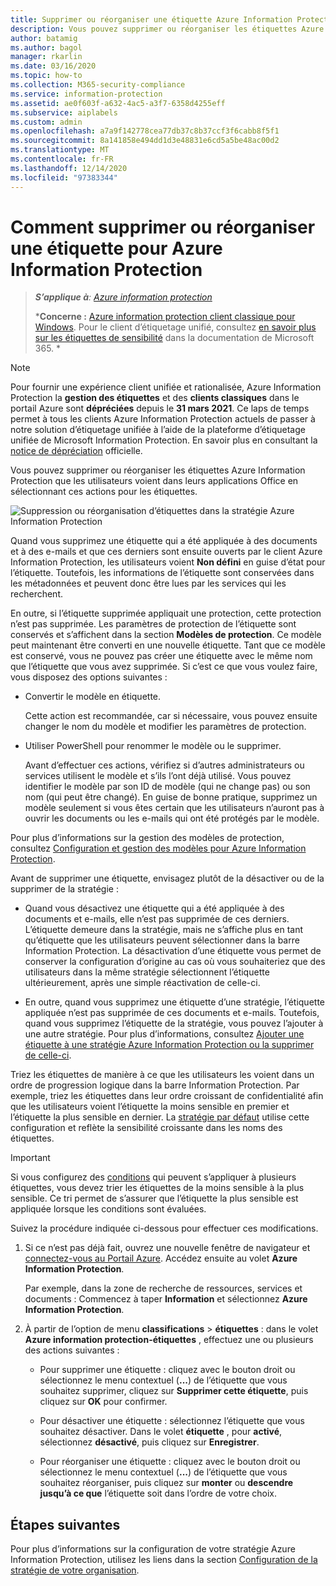 ```yaml
---
title: Supprimer ou réorganiser une étiquette Azure Information Protection – AIP
description: Vous pouvez supprimer ou réorganiser les étiquettes Azure Information Protection que voient les utilisateurs.
author: batamig
ms.author: bagol
manager: rkarlin
ms.date: 03/16/2020
ms.topic: how-to
ms.collection: M365-security-compliance
ms.service: information-protection
ms.assetid: ae0f603f-a632-4ac5-a3f7-6358d4255eff
ms.subservice: aiplabels
ms.custom: admin
ms.openlocfilehash: a7a9f142778cea77db37c8b37ccf3f6cabb8f5f1
ms.sourcegitcommit: 8a141858e494dd1d3e48831e6cd5a5be48ac00d2
ms.translationtype: MT
ms.contentlocale: fr-FR
ms.lasthandoff: 12/14/2020
ms.locfileid: "97383344"
---
```

# <a name="how-to-delete-or-reorder-a-label-for-azure-information-protection"></a>Comment supprimer ou réorganiser une étiquette pour Azure Information Protection

>***S’applique à**: [Azure information protection](https://azure.microsoft.com/pricing/details/information-protection)*
>
>***Concerne :** [Azure information protection client classique pour Windows](faqs.md#whats-the-difference-between-the-azure-information-protection-classic-and-unified-labeling-clients). Pour le client d’étiquetage unifié, consultez [en savoir plus sur les étiquettes de sensibilité](/microsoft-365/compliance/sensitivity-labels) dans la documentation de Microsoft 365. *

> [!NOTE] 
> Pour fournir une expérience client unifiée et rationalisée, Azure Information Protection la **gestion des étiquettes** et des **clients classiques** dans le portail Azure sont **dépréciées** depuis le **31 mars 2021**. Ce laps de temps permet à tous les clients Azure Information Protection actuels de passer à notre solution d’étiquetage unifiée à l’aide de la plateforme d’étiquetage unifiée de Microsoft Information Protection. En savoir plus en consultant la [notice de dépréciation](https://aka.ms/aipclassicsunset) officielle.

Vous pouvez supprimer ou réorganiser les étiquettes Azure Information Protection que les utilisateurs voient dans leurs applications Office en sélectionnant ces actions pour les étiquettes.

![Suppression ou réorganisation d’étiquettes dans la stratégie Azure Information Protection](./media/info-protect-contextmenu.png)

Quand vous supprimez une étiquette qui a été appliquée à des documents et à des e-mails et que ces derniers sont ensuite ouverts par le client Azure Information Protection, les utilisateurs voient **Non défini** en guise d’état pour l’étiquette. Toutefois, les informations de l’étiquette sont conservées dans les métadonnées et peuvent donc être lues par les services qui les recherchent.

En outre, si l’étiquette supprimée appliquait une protection, cette protection n’est pas supprimée. Les paramètres de protection de l’étiquette sont conservés et s’affichent dans la section **Modèles de protection**. Ce modèle peut maintenant être converti en une nouvelle étiquette. Tant que ce modèle est conservé, vous ne pouvez pas créer une étiquette avec le même nom que l’étiquette que vous avez supprimée. Si c’est ce que vous voulez faire, vous disposez des options suivantes :

- Convertir le modèle en étiquette. 
    
    Cette action est recommandée, car si nécessaire, vous pouvez ensuite changer le nom du modèle et modifier les paramètres de protection.

- Utiliser PowerShell pour renommer le modèle ou le supprimer.
    
    Avant d’effectuer ces actions, vérifiez si d’autres administrateurs ou services utilisent le modèle et s’ils l’ont déjà utilisé. Vous pouvez identifier le modèle par son ID de modèle (qui ne change pas) ou son nom (qui peut être changé). En guise de bonne pratique, supprimez un modèle seulement si vous êtes certain que les utilisateurs n’auront pas à ouvrir les documents ou les e-mails qui ont été protégés par le modèle.

Pour plus d’informations sur la gestion des modèles de protection, consultez [Configuration et gestion des modèles pour Azure Information Protection](configure-policy-templates.md).

Avant de supprimer une étiquette, envisagez plutôt de la désactiver ou de la supprimer de la stratégie :
    
- Quand vous désactivez une étiquette qui a été appliquée à des documents et e-mails, elle n’est pas supprimée de ces derniers. L’étiquette demeure dans la stratégie, mais ne s’affiche plus en tant qu’étiquette que les utilisateurs peuvent sélectionner dans la barre Information Protection. La désactivation d’une étiquette vous permet de conserver la configuration d’origine au cas où vous souhaiteriez que des utilisateurs dans la même stratégie sélectionnent l’étiquette ultérieurement, après une simple réactivation de celle-ci.

- En outre, quand vous supprimez une étiquette d’une stratégie, l’étiquette appliquée n’est pas supprimée de ces documents et e-mails. Toutefois, quand vous supprimez l’étiquette de la stratégie, vous pouvez l’ajouter à une autre stratégie. Pour plus d’informations, consultez [Ajouter une étiquette à une stratégie Azure Information Protection ou la supprimer de celle-ci](configure-policy-add-remove-label.md).

Triez les étiquettes de manière à ce que les utilisateurs les voient dans un ordre de progression logique dans la barre Information Protection. Par exemple, triez les étiquettes dans leur ordre croissant de confidentialité afin que les utilisateurs voient l’étiquette la moins sensible en premier et l’étiquette la plus sensible en dernier. La [stratégie par défaut](configure-policy-default.md) utilise cette configuration et reflète la sensibilité croissante dans les noms des étiquettes.

> [!IMPORTANT]
>Si vous configurez des [conditions](configure-policy-classification.md) qui peuvent s’appliquer à plusieurs étiquettes, vous devez trier les étiquettes de la moins sensible à la plus sensible. Ce tri permet de s’assurer que l’étiquette la plus sensible est appliquée lorsque les conditions sont évaluées.


Suivez la procédure indiquée ci-dessous pour effectuer ces modifications.

1. Si ce n’est pas déjà fait, ouvrez une nouvelle fenêtre de navigateur et [connectez-vous au Portail Azure](configure-policy.md#signing-in-to-the-azure-portal). Accédez ensuite au volet **Azure Information Protection**. 
    
    Par exemple, dans la zone de recherche de ressources, services et documents : Commencez à taper **Information** et sélectionnez **Azure Information Protection**.

2. À partir de l’option de menu **classifications**  >  **étiquettes** : dans le volet **Azure information protection-étiquettes** , effectuez une ou plusieurs des actions suivantes : 

    - Pour supprimer une étiquette : cliquez avec le bouton droit ou sélectionnez le menu contextuel (**...**) de l’étiquette que vous souhaitez supprimer, cliquez sur **Supprimer cette étiquette**, puis cliquez sur **OK** pour confirmer. 

    - Pour désactiver une étiquette : sélectionnez l’étiquette que vous souhaitez désactiver. Dans le volet **étiquette** , pour **activé**, sélectionnez **désactivé**, puis cliquez sur **Enregistrer**.

    - Pour réorganiser une étiquette : cliquez avec le bouton droit ou sélectionnez le menu contextuel (**...**) de l’étiquette que vous souhaitez réorganiser, puis cliquez sur **monter** ou **descendre jusqu’à ce que** l’étiquette soit dans l’ordre de votre choix.  

## <a name="next-steps"></a>Étapes suivantes

Pour plus d’informations sur la configuration de votre stratégie Azure Information Protection, utilisez les liens dans la section [Configuration de la stratégie de votre organisation](configure-policy.md#configuring-your-organizations-policy).  


